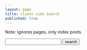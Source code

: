 ```yaml
---
layout: page
title: Client side search
published: true
---
```

Note: Ignores pages, only index posts.  
<form action="/search" method="get">
  <!-- <label for="search-box">Search</label> -->
  <input type="text" id="search-box" name="query">
  <input type="submit" value="search">
</form>

<ul id="search-results"></ul>

<script>
  window.store = {
    {% for post in site.posts %}
      "{{ post.url | slugify }}": {
        "title": "{{ post.title | xml_escape }}",
        "content": {{ post.content | strip_html | strip_newlines | jsonify }},
        "url": "{{ post.url | xml_escape }}"
      }
      {% unless forloop.last %},{% endunless %}
    {% endfor %}

  };
</script>
<script src="/public/js/lunr.min.js"></script>
<script src="/public/js/search.js"></script>
